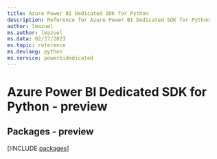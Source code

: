 ```yaml
---
title: Azure Power BI Dedicated SDK for Python
description: Reference for Azure Power BI Dedicated SDK for Python
author: lmazuel
ms.author: lmazuel
ms.data: 02/27/2023
ms.topic: reference
ms.devlang: python
ms.service: powerbidedicated
---
```

# Azure Power BI Dedicated SDK for Python - preview
## Packages - preview
[!INCLUDE [packages](power-bi-dedicated-index.md)]